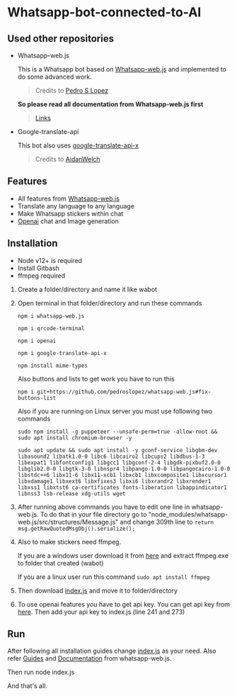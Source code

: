 # Whatsapp-bot-connected-to-AI


## Used other repositories

* Whatsapp-web.js

     This is a Whatsapp bot based on [Whatsapp-web.js](https://github.com/pedroslopez/whatsapp-web.js/#whatsapp-webjs) and implemented to do some advanced work.
     > Credits to [Pedro S Lopez](https://github.com/pedroslopez)

     **So please read all documentation from Whatsapp-web.js first**
     > [Links](https://github.com/pedroslopez/whatsapp-web.js/#quick-links)


* Google-translate-api

     This bot also uses [google-translate-api-x](https://github.com/AidanWelch/google-translate-api)
     > Credits to [AidanWelch](https://github.com/AidanWelch)

## Features
* All features from [Whatsapp-web.js](https://github.com/pedroslopez/whatsapp-web.js/#supported-features)
* Translate any language to any language
* Make Whatsapp stickers within chat
* [Openai](openai.com) chat and Image generation

## Installation

- Node v12+ is required
- Install Gitbash
- ffmpeg required

1. Create a folder/directory and name it like wabot


2. Open terminal in that folder/directory and run these commands

      `npm i whatsapp-web.js`
      
      `npm i qrcode-terminal`

      `npm i openai`

      `npm i google-translate-api-x`

      `npm install mime-types`
      
     Also buttons and lists to get work you have to run this
      
      `npm i git+https://github.com/pedroslopez/whatsapp-web.js#fix-buttons-list`
      
     Also if you are running on Linux server you must use following two commands
      
      `sudo npm install -g puppeteer --unsafe-perm=true -allow-root && sudo apt install chromium-browser -y`
      
      `sudo apt update && sudo apt install -y gconf-service libgbm-dev libasound2 libatk1.0-0 libc6 libcairo2 libcups2 libdbus-1-3 libexpat1 libfontconfig1 libgcc1 libgconf-2-4 libgdk-pixbuf2.0-0 libglib2.0-0 libgtk-3-0 libnspr4 libpango-1.0-0 libpangocairo-1.0-0 libstdc++6 libx11-6 libx11-xcb1 libxcb1 libxcomposite1 libxcursor1 libxdamage1 libxext6 libxfixes3 libxi6 libxrandr2 libxrender1 libxss1 libxtst6 ca-certificates fonts-liberation libappindicator1 libnss3 lsb-release xdg-utils wget` 
 
 
3. After running above commands you have to edit one line in whatsapp-web.js. To do that in your file directory go to "node_modules/whatsapp-web.js/src/structures/Message.js" and change 309th line to `return msg.getRawQuotedMsgObj().serialize();`


4. Also to make stickers need ffmpeg. 

    If you are a windows user download it from [here](https://www.gyan.dev/ffmpeg/builds/) and extract ffmpeg.exe to folder that created (wabot)
    
    If you are a linux user run this command `sudo apt install ffmpeg`
    

5. Then download [index.js](https://github.com/ravishkaw12/whatsapp-bot-connected-to-AI/blob/main/index.js) and move it to folder/directory


6. To use openai features you have to get api key. You can get api key from [here](https://beta.openai.com/account/api-keys). Then add your api key to index.js (line 241 and 273)




## Run

After following all installation guides change [index.js](https://github.com/ravishkaw12/whatsapp-bot-connected-to-AI/blob/main/index.js) as your need. Also refer [Guides](https://wwebjs.dev/guide/) and [Documentation](https://docs.wwebjs.dev/) from whatsapp-web.js.

Then run node index.js

And that's all.
